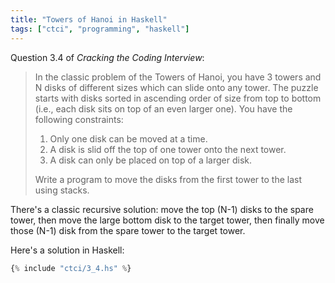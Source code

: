 ```yaml
---
title: "Towers of Hanoi in Haskell"
tags: ["ctci", "programming", "haskell"]
---
```


Question 3.4 of _Cracking the Coding Interview_:

> In the classic problem of the Towers of Hanoi, 
> you have 3 towers and N disks of different sizes 
> which can slide onto any tower. 
> The puzzle starts with disks sorted 
> in ascending order of size from top to bottom 
> (i.e., each disk sits on top of an even larger one). 
> You have the following constraints:
> 
> 1. Only one disk can be moved at a time.
> 2. A disk is slid off the top of one tower onto  the next tower.
> 3. A disk can only be placed on top of a larger disk.
> 
> Write a program to move the disks from the first tower to the last using stacks.

There's a classic recursive solution:
move the top (N-1) disks to the spare tower,
then move the large bottom disk to the target tower,
then finally move those (N-1) disk from the spare tower to the target tower.

Here's a solution in Haskell:

```hs
{% include "ctci/3_4.hs" %}
```